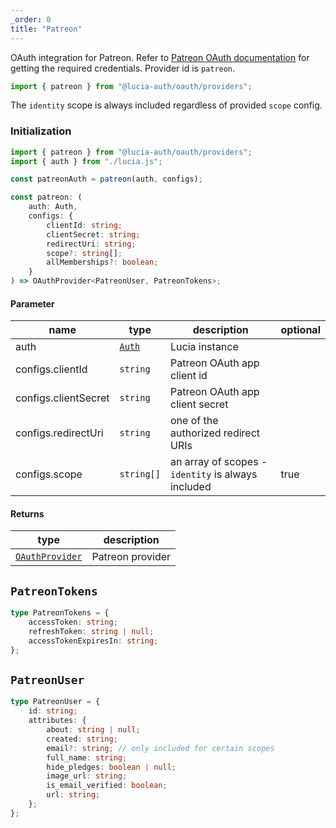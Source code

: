```yaml
---
_order: 0
title: "Patreon"
---
```


OAuth integration for Patreon. Refer to [Patreon OAuth documentation](https://docs.patreon.com/#clients-and-api-keys) for getting the required credentials. Provider id is `patreon`.

```ts
import { patreon } from "@lucia-auth/oauth/providers";
```

The `identity` scope is always included regardless of provided `scope` config.

### Initialization

```ts
import { patreon } from "@lucia-auth/oauth/providers";
import { auth } from "./lucia.js";

const patreonAuth = patreon(auth, configs);
```

```ts
const patreon: (
	auth: Auth,
	configs: {
		clientId: string;
		clientSecret: string;
		redirectUri: string;
		scope?: string[];
		allMemberships?: boolean;
	}
) => OAuthProvider<PatreonUser, PatreonTokens>;
```

#### Parameter

| name                 | type                                 | description                                        | optional |
| -------------------- | ------------------------------------ | -------------------------------------------------- | -------- |
| auth                 | [`Auth`](/reference/lucia-auth/auth) | Lucia instance                                     |          |
| configs.clientId     | `string`                             | Patreon OAuth app client id                        |          |
| configs.clientSecret | `string`                             | Patreon OAuth app client secret                    |          |
| configs.redirectUri  | `string`                             | one of the authorized redirect URIs                |          |
| configs.scope        | `string[]`                           | an array of scopes - `identity` is always included | true     |

#### Returns

| type                                              | description      |
| ------------------------------------------------- | ---------------- |
| [`OAuthProvider`](/reference/oauth/oauthprovider) | Patreon provider |

## `PatreonTokens`

```ts
type PatreonTokens = {
	accessToken: string;
	refreshToken: string | null;
	accessTokenExpiresIn: string;
};
```

## `PatreonUser`

```ts
type PatreonUser = {
	id: string;
	attributes: {
		about: string | null;
		created: string;
		email?: string; // only included for certain scopes
		full_name: string;
		hide_pledges: boolean | null;
		image_url: string;
		is_email_verified: boolean;
		url: string;
	};
};
```
